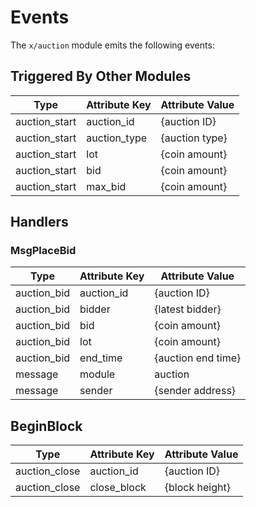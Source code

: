 <!--
order: 4
-->

# Events

The `x/auction` module emits the following events:

## Triggered By Other Modules

| Type          | Attribute Key | Attribute Value |
|---------------|---------------|-----------------|
| auction_start | auction_id    | {auction ID}    |
| auction_start | auction_type  | {auction type}  |
| auction_start | lot           | {coin amount}   |
| auction_start | bid           | {coin amount}   |
| auction_start | max_bid       | {coin amount}   |

## Handlers

### MsgPlaceBid

| Type        | Attribute Key | Attribute Value    |
|-------------|---------------|--------------------|
| auction_bid | auction_id    | {auction ID}       |
| auction_bid | bidder        | {latest bidder}    |
| auction_bid | bid           | {coin amount}      |
| auction_bid | lot           | {coin amount}      |
| auction_bid | end_time      | {auction end time} |
| message     | module        | auction            |
| message     | sender        | {sender address}   |

## BeginBlock

| Type          | Attribute Key | Attribute Value |
|---------------|---------------|-----------------|
| auction_close | auction_id    | {auction ID}    |
| auction_close | close_block   | {block height}  |
